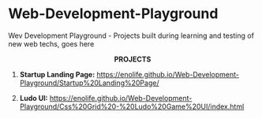 # Web-Development-Playground
Wev Development Playground - Projects built during learning and testing of new web techs, goes here

**<p align="center">**PROJECTS**</p>**

1. **Startup Landing Page:** https://enolife.github.io/Web-Development-Playground/Startup%20Landing%20Page/

2. **Ludo UI:** https://enolife.github.io/Web-Development-Playground/Css%20Grid%20-%20Ludo%20Game%20UI/index.html
